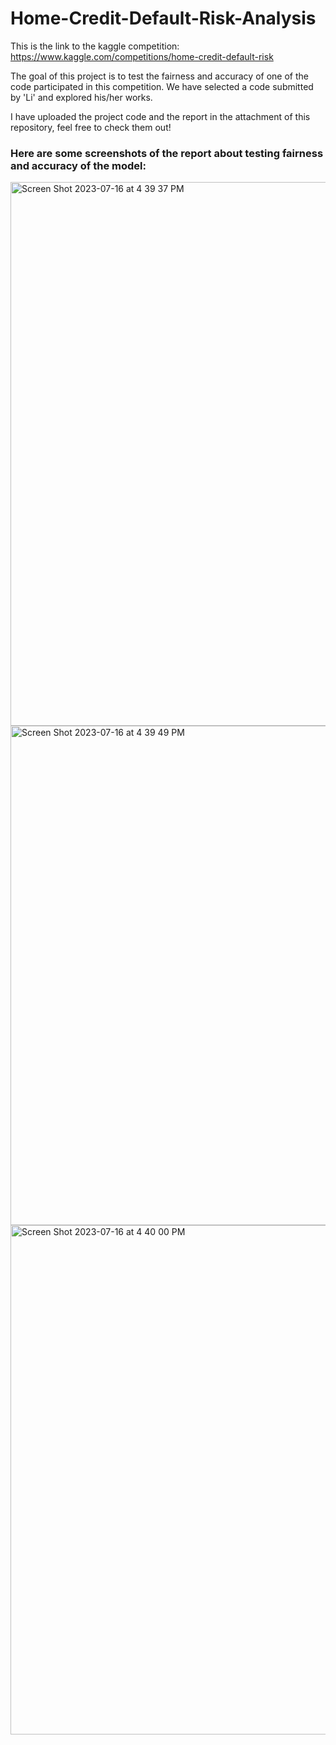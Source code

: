 # Home-Credit-Default-Risk-Analysis


This is the link to the kaggle competition: https://www.kaggle.com/competitions/home-credit-default-risk 

The goal of this project is to test the fairness and accuracy of one of the code participated in this competition. We have selected a code submitted by 'Li' and explored his/her works.

I have uploaded the project code and the report in the attachment of this repository, feel free to check them out!


### Here are some screenshots of the report about testing fairness and accuracy of the model:

<img width="870" alt="Screen Shot 2023-07-16 at 4 39 37 PM" src="https://github.com/Jackrao-Git/Home-Credit-Default-Risk-Analysis/assets/108682585/4a75aab6-e067-4c02-9c13-281cfe2ce2c6">

<img width="799" alt="Screen Shot 2023-07-16 at 4 39 49 PM" src="https://github.com/Jackrao-Git/Home-Credit-Default-Risk-Analysis/assets/108682585/0f5d2602-9c77-4790-b79c-610787b060c8">

<img width="815" alt="Screen Shot 2023-07-16 at 4 40 00 PM" src="https://github.com/Jackrao-Git/Home-Credit-Default-Risk-Analysis/assets/108682585/9df03631-5c6d-4a97-9e90-9a406305cedf">


